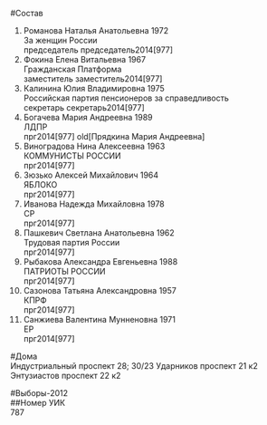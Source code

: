 #Состав  
1. Романова Наталья Анатольевна 1972  
    За женщин России  
    председатель председатель2014[977]  
2. Фокина Елена Витальевна 1967  
    Гражданская Платформа  
    заместитель заместитель2014[977]  
3. Калинина Юлия Владимировна 1975  
    Российская партия пенсионеров за справедливость  
    секретарь секретарь2014[977]  
4. Богачева Мария Андреевна 1989  
    ЛДПР  
    прг2014[977] old[Прядкина Мария Андреевна]  
5. Виноградова Нина Алексеевна 1963  
    КОММУНИСТЫ РОССИИ  
    прг2014[977]  
6. Зюзько Алексей Михайлович 1964  
    ЯБЛОКО  
    прг2014[977]  
7. Иванова Надежда Михайловна 1978  
    СР  
    прг2014[977]  
8. Пашкевич Светлана Анатольевна 1962  
    Трудовая партия России  
    прг2014[977]  
9. Рыбакова Александра Евгеньевна 1988  
    ПАТРИОТЫ РОССИИ  
    прг2014[977]  
10. Сазонова Татьяна Александровна 1957  
    КПРФ  
    прг2014[977]  
11. Санжиева Валентина Мунненовна 1971  
    ЕР  
    прг2014[977]  
  
#Дома  
Индустриальный проспект 28; 30/23 Ударников проспект 21 к2 Энтузиастов проспект 22 к2  
  
#Выборы-2012  
##Номер УИК  
787  
